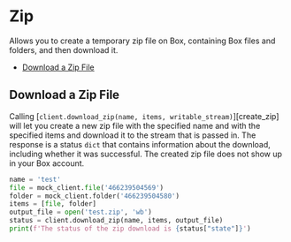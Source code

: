 Zip
========

Allows you to create a temporary zip file on Box, containing Box files and folders, and then download it.

<!-- START doctoc generated TOC please keep comment here to allow auto update -->
<!-- DON'T EDIT THIS SECTION, INSTEAD RE-RUN doctoc TO UPDATE -->

- [Download a Zip File](#download-a-zip-file)

<!-- END doctoc generated TOC please keep comment here to allow auto update -->

Download a Zip File
-----------------------------

Calling [`client.download_zip(name, items, writable_stream)`][create_zip] will let you create a new zip file 
with the specified name and with the specified items and download it to the stream that is passed in. The response is a status `dict` that contains information about the download, including whether it was successful. The created zip file does not show up in your Box account.

```python
name = 'test'
file = mock_client.file('466239504569')
folder = mock_client.folder('466239504580')
items = [file, folder]
output_file = open('test.zip', 'wb')
status = client.download_zip(name, items, output_file)
print(f'The status of the zip download is {status["state"]}')
```

[download_zip]: https://box-python-sdk.readthedocs.io/en/latest/boxsdk.client.html#boxsdk.client.client.Client.download_zip
